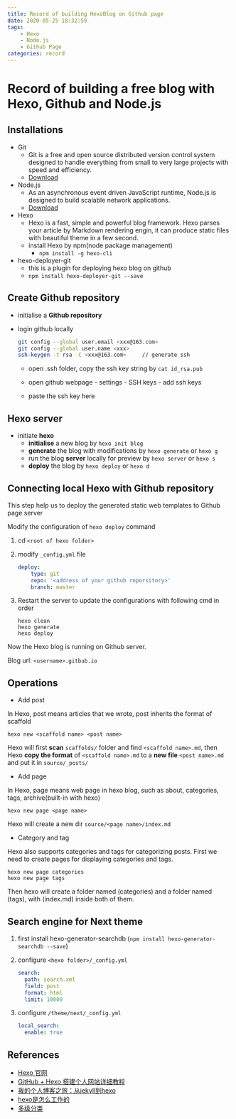 ```yaml
---
title: Record of building HexoBlog on Github page
date: 2020-05-25 18:32:59
tags:
    - Hexo
    - Node.js
    - Github Page
categories: record
---
```


# Record of building a free blog with Hexo, Github and Node.js

## Installations

- Git
  - Git is a free and open source distributed version control system designed to handle everything from small to very large projects with speed and efficiency.
  - [Download](https://git-scm.com/downloads)
- Node.js
  - As an asynchronous event driven JavaScript runtime, Node.js is designed to build scalable network applications.
  - [Download](https://nodejs.org/en/download/)
- Hexo
  - Hexo is a fast, simple and powerful blog framework. Hexo parses your article by Markdown rendering engin, it can produce static files with beautiful theme in a few second.
  - install Hexo by npm(node package management)
    - `npm install -g hexo-cli`
- hexo-deployer-git
  - this is a plugin for deploying hexo blog on github
  - `npm install hexo-deployer-git --save`

## Create Github repository

- initialise a **Github repository**
- login github locally

    ```bash
    git config --global user.email <xxx@163.com>
    git config --global user.name <xxx>
    ssh-keygen -t rsa -C <xxx@163.com>     // generate ssh
    ```

  - open .ssh folder, copy the ssh key string by `cat id_rsa.pub`

  - open github webpage - settings - SSH keys - add ssh keys
  
  - paste the ssh key here

## Hexo server

- initiate **hexo**
  - **initialise** a new blog by `hexo init blog`
  - **generate** the blog with modifications by `hexo generate` or `hexo g`
  - run the blog **server** locally for preview by `hexo server` or `hexo s`
  - **deploy** the blog by `hexo deploy` or `hexo d`

## Connecting local Hexo with Github repository

This step help us to deploy the generated static web templates to Github page server

Modify the configuration of `hexo deploy` command

1. cd `<root of hexo folder>`
2. modify `_config.yml` file

    ```yml
    deploy:
        type: git
        repo: '<address of your github reporsitory>'
        branch: master
    ```

3. Restart the server to update the configurations with following cmd in order

    ```shell
    hexo clean
    hexo generate
    hexo deploy
    ```

Now the Hexo blog is running on Github server.

Blog url: `<username>.gitbub.io`

## Operations

- Add post

In Hexo, post means articles that we wrote, post inherits the format of scaffold

```shell
hexo new <scaffold name> <post name>
```

Hexo will first **scan** `scaffolds/` folder and find `<scaffold name>.md`, then Hexo **copy the format** of `<scaffold name>.md` to a **new file** `<post name>.md` and put it in `source/_posts/`

- Add page

In Hexo, page means web page in hexo blog, such as about, categories, tags, archive(built-in with hexo)

```shell
hexo new page <page name>
```

Hexo will create a new dir `source/<page name>/index.md`

- Category and tag

Hexo also supports categories and tags for categorizing posts. First we need to create pages for displaying categories and tags.

```shell
hexo new page categories
hexo new page tags
```

Then hexo will create a folder named (categories) and a folder named (tags), with (index.md) inside both of them.

## Search engine for Next theme

1. first install hexo-generator-searchdb (`npm install hexo-generator-searchdb --save`)
2. configure `<hexo folder>/_config.yml`

    ```yml
    search:
      path: search.xml
      field: post
      format: html
      limit: 10000
    ```

3. configure `/theme/next/_config.yml`

    ```yml
    local_search:
      enable: true
    ```

## References

- [Hexo 官网](https://hexo.io/zh-cn/docs/)
- [GitHub + Hexo 搭建个人网站详细教程](https://zhuanlan.zhihu.com/p/26625249)
- [我的个人博客之旅：从jekyll到hexo](https://blog.csdn.net/u011475210/article/details/79023429)
- [hexo是怎么工作的](http://coderunthings.com/2017/08/20/howhexoworks/)
- [多级分类](http://ijiaober.github.io/2014/08/05/hexo/hexo-04/)
